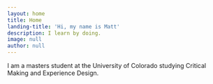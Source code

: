 ```yaml
---
layout: home
title: Home
landing-title: 'Hi, my name is Matt'
description: I learn by doing. 
image: null
author: null
---
```


I am a masters student at the University of Colorado studying Critical Making and Experience Design.
